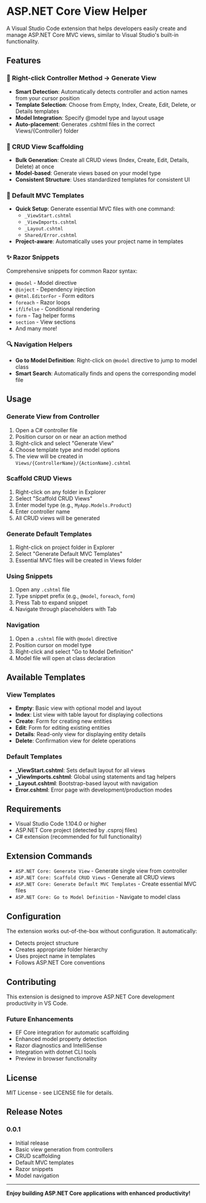 # ASP.NET Core View Helper

A Visual Studio Code extension that helps developers easily create and manage ASP.NET Core MVC views, similar to Visual Studio's built-in functionality.

## Features

### 🎯 Right-click Controller Method → Generate View
- **Smart Detection**: Automatically detects controller and action names from your cursor position
- **Template Selection**: Choose from Empty, Index, Create, Edit, Delete, or Details templates
- **Model Integration**: Specify @model type and layout usage
- **Auto-placement**: Generates .cshtml files in the correct Views/{Controller} folder

### 🔧 CRUD View Scaffolding
- **Bulk Generation**: Create all CRUD views (Index, Create, Edit, Details, Delete) at once
- **Model-based**: Generate views based on your model type
- **Consistent Structure**: Uses standardized templates for consistent UI

### 📁 Default MVC Templates
- **Quick Setup**: Generate essential MVC files with one command:
  - `_ViewStart.cshtml`
  - `_ViewImports.cshtml` 
  - `_Layout.cshtml`
  - `Shared/Error.cshtml`
- **Project-aware**: Automatically uses your project name in templates

### ✨ Razor Snippets
Comprehensive snippets for common Razor syntax:
- `@model` - Model directive
- `@inject` - Dependency injection
- `@Html.EditorFor` - Form editors
- `foreach` - Razor loops
- `if`/`ifelse` - Conditional rendering
- `form` - Tag helper forms
- `section` - View sections
- And many more!

### 🔍 Navigation Helpers
- **Go to Model Definition**: Right-click on `@model` directive to jump to model class
- **Smart Search**: Automatically finds and opens the corresponding model file

## Usage

### Generate View from Controller
1. Open a C# controller file
2. Position cursor on or near an action method
3. Right-click and select "Generate View"
4. Choose template type and model options
5. The view will be created in `Views/{ControllerName}/{ActionName}.cshtml`

### Scaffold CRUD Views
1. Right-click on any folder in Explorer
2. Select "Scaffold CRUD Views"
3. Enter model type (e.g., `MyApp.Models.Product`)
4. Enter controller name
5. All CRUD views will be generated

### Generate Default Templates
1. Right-click on project folder in Explorer
2. Select "Generate Default MVC Templates"
3. Essential MVC files will be created in Views folder

### Using Snippets
1. Open any `.cshtml` file
2. Type snippet prefix (e.g., `@model`, `foreach`, `form`)
3. Press Tab to expand snippet
4. Navigate through placeholders with Tab

### Navigation
1. Open a `.cshtml` file with `@model` directive
2. Position cursor on model type
3. Right-click and select "Go to Model Definition"
4. Model file will open at class declaration

## Available Templates

### View Templates
- **Empty**: Basic view with optional model and layout
- **Index**: List view with table layout for displaying collections
- **Create**: Form for creating new entities
- **Edit**: Form for editing existing entities  
- **Details**: Read-only view for displaying entity details
- **Delete**: Confirmation view for delete operations

### Default Templates
- **_ViewStart.cshtml**: Sets default layout for all views
- **_ViewImports.cshtml**: Global using statements and tag helpers
- **_Layout.cshtml**: Bootstrap-based layout with navigation
- **Error.cshtml**: Error page with development/production modes

## Requirements

- Visual Studio Code 1.104.0 or higher
- ASP.NET Core project (detected by .csproj files)
- C# extension (recommended for full functionality)

## Extension Commands

- `ASP.NET Core: Generate View` - Generate single view from controller
- `ASP.NET Core: Scaffold CRUD Views` - Generate all CRUD views
- `ASP.NET Core: Generate Default MVC Templates` - Create essential MVC files
- `ASP.NET Core: Go to Model Definition` - Navigate to model class

## Configuration

The extension works out-of-the-box without configuration. It automatically:
- Detects project structure
- Creates appropriate folder hierarchy
- Uses project name in templates
- Follows ASP.NET Core conventions

## Contributing

This extension is designed to improve ASP.NET Core development productivity in VS Code. 

### Future Enhancements
- EF Core integration for automatic scaffolding
- Enhanced model property detection
- Razor diagnostics and IntelliSense
- Integration with dotnet CLI tools
- Preview in browser functionality

## License

MIT License - see LICENSE file for details.

## Release Notes

### 0.0.1
- Initial release
- Basic view generation from controllers
- CRUD scaffolding
- Default MVC templates
- Razor snippets
- Model navigation

---

**Enjoy building ASP.NET Core applications with enhanced productivity!**
